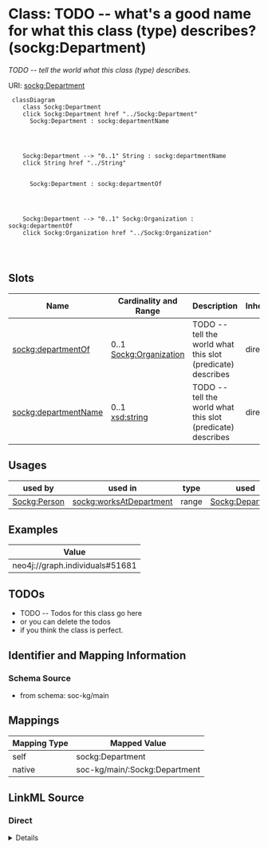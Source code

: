 

# Class: TODO -- what's a good name for what this class (type) describes? (sockg:Department)


_TODO -- tell the world what this class (type) describes._





URI: [sockg:Department](http://www.semanticweb.org/sockg/ontologies/2024/0/soil-carbon-ontology/Department)






```mermaid
 classDiagram
    class Sockg:Department
    click Sockg:Department href "../Sockg:Department"
      Sockg:Department : sockg:departmentName
        
          
    
    
    Sockg:Department --> "0..1" String : sockg:departmentName
    click String href "../String"

        
      Sockg:Department : sockg:departmentOf
        
          
    
    
    Sockg:Department --> "0..1" Sockg:Organization : sockg:departmentOf
    click Sockg:Organization href "../Sockg:Organization"

        
      
```




<!-- no inheritance hierarchy -->


## Slots

| Name | Cardinality and Range | Description | Inheritance |
| ---  | --- | --- | --- |
| [sockg:departmentOf](../slots/sockg:departmentOf.md) | 0..1 <br/> [Sockg:Organization](../classes/Sockg:Organization.md) | TODO -- tell the world what this slot (predicate) describes | direct |
| [sockg:departmentName](../slots/sockg:departmentName.md) | 0..1 <br/> [xsd:string](http://www.w3.org/2001/XMLSchema#string) | TODO -- tell the world what this slot (predicate) describes | direct |





## Usages

| used by | used in | type | used |
| ---  | --- | --- | --- |
| [Sockg:Person](../classes/Sockg:Person.md) | [sockg:worksAtDepartment](../slots/sockg:worksAtDepartment.md) | range | [Sockg:Department](../classes/Sockg:Department.md) |







## Examples

| Value |
| --- |
| neo4j://graph.individuals#51681 |

## TODOs

* TODO -- Todos for this class go here
* or you can delete the todos
* if you think the class is perfect.

## Identifier and Mapping Information







### Schema Source


* from schema: soc-kg/main




## Mappings

| Mapping Type | Mapped Value |
| ---  | ---  |
| self | sockg:Department |
| native | soc-kg/main/:Sockg:Department |







## LinkML Source

<!-- TODO: investigate https://stackoverflow.com/questions/37606292/how-to-create-tabbed-code-blocks-in-mkdocs-or-sphinx -->

### Direct

<details>
```yaml
name: sockg:Department
description: TODO -- tell the world what this class (type) describes.
title: TODO -- what's a good name for what this class (type) describes?
todos:
- TODO -- Todos for this class go here
- or you can delete the todos
- if you think the class is perfect.
notes:
- There are 33 instances of this class.
examples:
- value: neo4j://graph.individuals#51681
from_schema: soc-kg/main
slots:
- sockg:departmentOf
- sockg:departmentName
class_uri: sockg:Department

```
</details>

### Induced

<details>
```yaml
name: sockg:Department
description: TODO -- tell the world what this class (type) describes.
title: TODO -- what's a good name for what this class (type) describes?
todos:
- TODO -- Todos for this class go here
- or you can delete the todos
- if you think the class is perfect.
notes:
- There are 33 instances of this class.
examples:
- value: neo4j://graph.individuals#51681
from_schema: soc-kg/main
attributes:
  sockg:departmentOf:
    name: sockg:departmentOf
    description: TODO -- tell the world what this slot (predicate) describes.
    todos:
    - TODO -- Todos for this slot go here
    - or you can delete the todos
    - if you think the class is perfect.
    comments:
    - 11 occurrences with subject type sockg:Department and object type sockg:Organization.
    examples:
    - value: neo4j://graph.individuals#51678 sockg:departmentOf neo4j://graph.individuals#203272
    from_schema: soc-kg/main
    rank: 1000
    slot_uri: sockg:departmentOf
    alias: sockg:departmentOf
    owner: sockg:Department
    domain_of:
    - sockg:Department
    range: sockg:Organization
  sockg:departmentName:
    name: sockg:departmentName
    description: TODO -- tell the world what this slot (predicate) describes.
    todos:
    - TODO -- Todos for this slot go here
    - or you can delete the todos
    - if you think the class is perfect.
    comments:
    - 33 occurrences with subject type sockg:Department and object type string.
    examples:
    - value: neo4j://graph.individuals#51669 sockg:departmentName Northern Great Plains
        Research Laboratory
    from_schema: soc-kg/main
    rank: 1000
    slot_uri: sockg:departmentName
    alias: sockg:departmentName
    owner: sockg:Department
    domain_of:
    - sockg:Department
    range: string
class_uri: sockg:Department

```
</details>